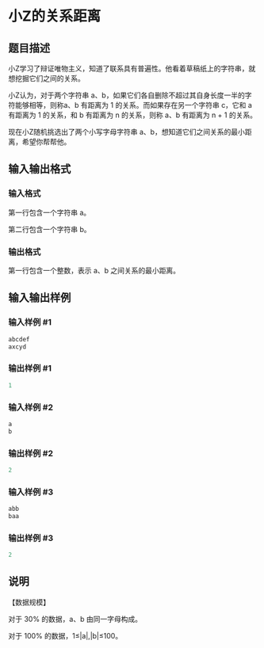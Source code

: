 # 小Z的关系距离

## 题目描述

小Z学习了辩证唯物主义，知道了联系具有普遍性。他看着草稿纸上的字符串，就想挖掘它们之间的关系。

小Z认为，对于两个字符串 a、b，如果它们各自删除不超过其自身长度一半的字符能够相等，则称a、b 有距离为 1 的关系。而如果存在另一个字符串 c，它和 a 有距离为 1 的关系，和 b 有距离为 n 的关系，则称 a、b 有距离为 n + 1 的关系。

现在小Z随机挑选出了两个小写字母字符串 a、b，想知道它们之间关系的最小距离，希望你帮帮他。

## 输入输出格式

### 输入格式

第一行包含一个字符串 a。

第二行包含一个字符串 b。

### 输出格式

第一行包含一个整数，表示 a、b 之间关系的最小距离。

## 输入输出样例

### 输入样例 #1

```cpp
abcdef
axcyd
```


### 输出样例 #1

```cpp
1
```


### 输入样例 #2

```cpp
a
b
```


### 输出样例 #2

```cpp
2
```


### 输入样例 #3

```cpp
abb
baa
```


### 输出样例 #3

```cpp
2
```


## 说明

【数据规模】

对于 30% 的数据，a、b 由同一字母构成。

对于 100% 的数据，1≤|a|,|b|≤100。

